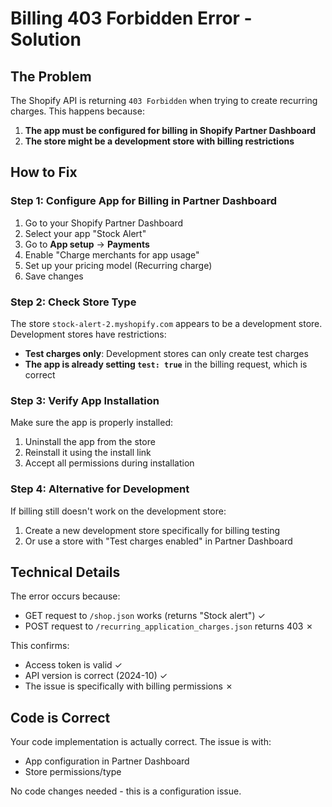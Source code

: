 # Billing 403 Forbidden Error - Solution

## The Problem
The Shopify API is returning `403 Forbidden` when trying to create recurring charges. This happens because:

1. **The app must be configured for billing in Shopify Partner Dashboard**
2. **The store might be a development store with billing restrictions**

## How to Fix

### Step 1: Configure App for Billing in Partner Dashboard

1. Go to your Shopify Partner Dashboard
2. Select your app "Stock Alert"
3. Go to **App setup** → **Payments**
4. Enable "Charge merchants for app usage"
5. Set up your pricing model (Recurring charge)
6. Save changes

### Step 2: Check Store Type

The store `stock-alert-2.myshopify.com` appears to be a development store. Development stores have restrictions:

- **Test charges only**: Development stores can only create test charges
- **The app is already setting `test: true`** in the billing request, which is correct

### Step 3: Verify App Installation

Make sure the app is properly installed:

1. Uninstall the app from the store
2. Reinstall it using the install link
3. Accept all permissions during installation

### Step 4: Alternative for Development

If billing still doesn't work on the development store:

1. Create a new development store specifically for billing testing
2. Or use a store with "Test charges enabled" in Partner Dashboard

## Technical Details

The error occurs because:
- GET request to `/shop.json` works (returns "Stock alert") ✓
- POST request to `/recurring_application_charges.json` returns 403 ✗

This confirms:
- Access token is valid ✓
- API version is correct (2024-10) ✓
- The issue is specifically with billing permissions ✗

## Code is Correct

Your code implementation is actually correct. The issue is with:
- App configuration in Partner Dashboard
- Store permissions/type

No code changes needed - this is a configuration issue.